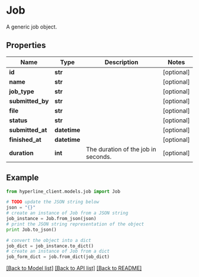 # Job

A generic job object.

## Properties
Name | Type | Description | Notes
------------ | ------------- | ------------- | -------------
**id** | **str** |  | [optional] 
**name** | **str** |  | [optional] 
**job_type** | **str** |  | [optional] 
**submitted_by** | **str** |  | [optional] 
**file** | **str** |  | [optional] 
**status** | **str** |  | [optional] 
**submitted_at** | **datetime** |  | [optional] 
**finished_at** | **datetime** |  | [optional] 
**duration** | **int** | The duration of the job in seconds. | [optional] 

## Example

```python
from hyperline_client.models.job import Job

# TODO update the JSON string below
json = "{}"
# create an instance of Job from a JSON string
job_instance = Job.from_json(json)
# print the JSON string representation of the object
print Job.to_json()

# convert the object into a dict
job_dict = job_instance.to_dict()
# create an instance of Job from a dict
job_form_dict = job.from_dict(job_dict)
```
[[Back to Model list]](../README.md#documentation-for-models) [[Back to API list]](../README.md#documentation-for-api-endpoints) [[Back to README]](../README.md)


